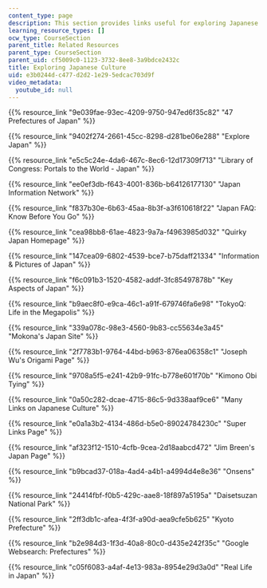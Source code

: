 ```yaml
---
content_type: page
description: This section provides links useful for exploring Japanese culture.
learning_resource_types: []
ocw_type: CourseSection
parent_title: Related Resources
parent_type: CourseSection
parent_uid: cf5009c0-1123-3732-8ee8-3a9bdce2432c
title: Exploring Japanese Culture
uid: e3b0244d-c477-d2d2-1e29-5edcac703d9f
video_metadata:
  youtube_id: null
---
```


{{% resource_link "9e039fae-93ec-4209-9750-947ed6f35c82" "47 Prefectures of Japan" %}}

{{% resource_link "9402f274-2661-45cc-8298-d281be06e288" "Explore Japan" %}}

{{% resource_link "e5c5c24e-4da6-467c-8ec6-12d17309f713" "Library of Congress: Portals to the World - Japan" %}}

{{% resource_link "ee0ef3db-f643-4001-836b-b64126177130" "Japan Information Network" %}}

{{% resource_link "f837b30e-6b63-45aa-8b3f-a3f610618f22" "Japan FAQ: Know Before You Go" %}}

{{% resource_link "cea98bb8-61ae-4823-9a7a-f4963985d032" "Quirky Japan Homepage" %}}

{{% resource_link "147cea09-6802-4539-bce7-b75daff21334" "Information & Pictures of Japan" %}}

{{% resource_link "f6c091b3-1520-4582-addf-3fc85497878b" "Key Aspects of Japan" %}}

{{% resource_link "b9aec8f0-e9ca-46c1-a91f-679746fa6e98" "TokyoQ: Life in the Megapolis" %}}

{{% resource_link "339a078c-98e3-4560-9b83-cc55634e3a45" "Mokona's Japan Site" %}}

{{% resource_link "2f7783b1-9764-44bd-b963-876ea06358c1" "Joseph Wu's Origami Page" %}}

{{% resource_link "9708a5f5-e241-42b9-91fc-b778e601f70b" "Kimono Obi Tying" %}}

{{% resource_link "0a50c282-dcae-4715-86c5-9d338aaf9ce6" "Many Links on Japanese Culture" %}}

{{% resource_link "e0a1a3b2-4134-486d-b5e0-89024784230c" "Super Links Page" %}}

{{% resource_link "af323f12-1510-4cfb-9cea-2d18aabcd472" "Jim Breen's Japan Page" %}}

{{% resource_link "b9bcad37-018a-4ad4-a4b1-a4994d4e8e36" "Onsens" %}}

{{% resource_link "24414fbf-f0b5-429c-aae8-18f897a5195a" "Daisetsuzan National Park" %}}

{{% resource_link "2ff3db1c-afea-4f3f-a90d-aea9cfe5b625" "Kyoto Prefecture" %}}

{{% resource_link "b2e984d3-1f3d-40a8-80c0-d435e242f35c" "Google Websearch: Prefectures" %}}

{{% resource_link "c05f6083-a4af-4e13-983a-8954e29d3a0d" "Real Life in Japan" %}}
